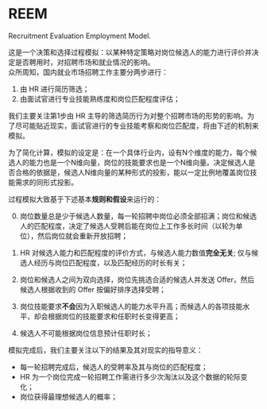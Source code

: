 ﻿# REEM

Recruitment Evaluation Employment Model.

这是一个决策和选择过程模拟：以某种特定策略对岗位候选人的能力进行评价并决定是否聘用时，对招聘市场和就业情况的影响。  
众所周知，国内就业市场招聘工作主要分两步进行：
1. 由 HR 进行简历筛选；
2. 由面试官进行专业技能熟练度和岗位匹配程度评估；

我们主要关注第1步由 HR 主导的筛选简历行为对整个招聘市场的形势的影响。为了尽可能贴近现实，面试官进行的专业技能考察和岗位匹配度，将由下述的机制来模拟。

为了简化计算，模拟的设定是：在一个具体行业内，设有N个维度的能力，每个候选人的能力也是一个N维向量，岗位的技能要求也是一个N维向量。决定候选人是否合格的依据是，候选人N维向量的某种形式的投影，能以一定比例地覆盖岗位技能需求的同形式投影。

过程模拟大致基于下述基本**规则和假设**来运行的：  

0. 岗位数量总是少于候选人数量，每一轮招聘中岗位必须全部招满；岗位和候选人的匹配程度，决定了候选人受聘后能在岗位上工作多长时间（以轮为单位），然后岗位就会重新开放招聘；

1. HR 对候选人能力和匹配程度的评价方式，与候选人能力数值**完全无关**; 仅与候选人经历与岗位匹配程度，以及匹配经历的时长有关；

3. 岗位和候选人之间为双向选择，岗位先挑选合适的候选人并发送 Offer，然后候选人根据收到的 Offer 按偏好排序选择受聘；

4. 岗位技能要求**不会**因为入职候选人的能力水平升高；而候选人的各项技能水平，却会根据岗位的技能要求和任职时长变得更高；

5. 候选人不可能根据岗位信息预计任职时长；

模拟完成后，我们主要关注以下的结果及其对现实的指导意义：

* 每一轮招聘完成后，候选人的受聘率及其与岗位的匹配程度；
* HR 为一个岗位完成一轮招聘工作需进行多少次淘汰以及这个数据的轮际变化；
* 岗位获得最理想候选人的概率；

